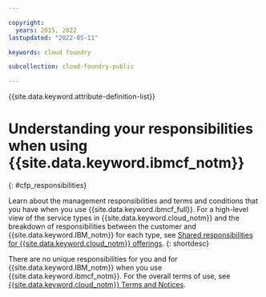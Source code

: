 ```yaml
---

copyright:
  years: 2015, 2022
lastupdated: "2022-05-11"

keywords: cloud foundry

subcollection: cloud-foundry-public

---
```


{{site.data.keyword.attribute-definition-list}}

# Understanding your responsibilities when using {{site.data.keyword.ibmcf_notm}}
{: #cfp_responsibilities}

Learn about the management responsibilities and terms and conditions that you have when you use {{site.data.keyword.ibmcf_full}}. For a high-level view of the service types in {{site.data.keyword.cloud_notm}} and the breakdown of responsibilities between the customer and {{site.data.keyword.IBM_notm}} for each type, see [Shared responsibilities for {{site.data.keyword.cloud_notm}} offerings](/docs/overview?topic=overview-shared-responsibilities).
{: shortdesc}

There are no unique responsibilities for you and for {{site.data.keyword.IBM_notm}} when you use {{site.data.keyword.ibmcf_notm}}. For the overall terms of use, see [{{site.data.keyword.cloud_notm}} Terms and Notices](/docs/overview/terms-of-use?topic=overview-terms).

